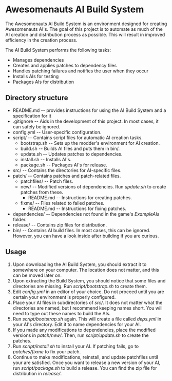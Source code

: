 Awesomenauts AI Build System
============================
The Awesomenauts AI Build System is an environment designed for creating
Awesomenauts AI's. The goal of this project is to automate as much of the AI
creation and distribution process as possible. This will result in improved
efficiency in the creation process.

The AI Build System performs the following tasks:
* Manages dependencies
* Creates and applies patches to dependency files
* Handles patching failures and notifies the user when they occur
* Installs AIs for testing
* Packages AIs for distribution

Directory structure
-------------------
* README.md -- provides instructions for using the AI Build System and
  a specification for it
* .gitignore -- Aids in the development of this project. In most cases, it can
  safely be ignored.
* config.yml -- User-specific configuration.
* script/ -- Contains script files for automatic AI creation tasks.
    * bootstrap.sh -- Sets up the modder's environment for AI creation.
    * build.sh -- Builds AI files and puts them in bin/.
    * update.sh -- Updates patches to dependencies.
    * install.sh -- Installs AI's.
    * package.sh -- Packages AI's for release.
* src/ -- Contains the directories for AI-specific files.
* patch/ -- Contains patches and patch-related files.
    * patchfiles/ -- Patch files.
    * new/ -- Modified versions of dependencies. Run *update.sh* to create
      patches from these.
        * README.md -- Instructions for creating patches.
    * fixme/ -- Files related to failed patches.
        * README.md -- Instructions for fixing patches.
* dependencies/ -- Dependencies not found in the game's *ExampleAIs* folder.
* release/ -- Contains zip files for distribution.
* bin/ -- Contains AI build files. In most cases, this can be ignored. However,
  you can have a look inside after building if you are curious.

Usage
-----
1. Upon downloading the AI Build System, you should extract it to somewhere on
   your computer. The location does not matter, and this can be moved later on.
2. Upon extracting the Build System, you should notice that some files and
   directories are missing. Run *script/bootstrap.sh* to create them.
3. Edit *config.yml* in an editor of your choice. Do not proceed until you are
   certain your environment is properly configured.
4. Place your AI files in subdirectories of *src/*. It does not matter what the
   directories are named, but I recommend keeping names short. You will need to
   type out these names to build the AIs.
5. Run *script/bootstrap.sh* again. This will create a file called *deps.yml*
   in your AI's directory. Edit it to name dependencies for your AI.
6. If you made any modifications to dependencies, place the modified versions
   in *patch/new/*. Then, run *script/update.sh* to create the patches.
7. Run *script/install.sh* to install your AI. If patching fails, go to
   *patches/fixme* to fix your patch.
8. Continue to make modifications, reinstall, and update patchfiles until your
   are satisfied. Once you want to release a new version of your AI, run
   *script/package.sh* to build a release. You can find the zip file for
   distribution in *release/*.
